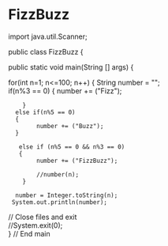 # FizzBuzz
import java.util.Scanner;

public class FizzBuzz
{
   
    
   public static void main(String [] args)
   {
   
   
   for(int n=1; n<=100; n++)
   {
      String number = "";    
	   if(n%3 == 0)
      {
         number += ("Fizz");
         
		}
      else if(n%5 == 0)
      {
			number += ("Buzz");
      }
         
       else if (n%5 == 0 && n%3 == 0)
       {
			number += ("FizzBuzz");
      
			//number(n);
		}
      
      number = Integer.toString(n);
     System.out.println(number);
   
   // Close files and exit                   				 
		//System.exit(0);	
	} // End main
   
